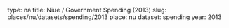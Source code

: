 type: na
title: Niue / Government Spending (2013)
slug: places/nu/datasets/spending/2013
place: nu
dataset: spending
year: 2013
